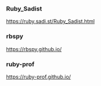### Ruby_Sadist
https://ruby.sadi.st/Ruby_Sadist.html

### rbspy
https://rbspy.github.io/

### ruby-prof
https://ruby-prof.github.io/
